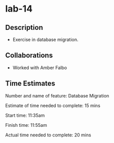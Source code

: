 # lab-14

## Description
- Exercise in database migration.

## Collaborations
- Worked with Amber Falbo

## Time Estimates

Number and name of feature: Database Migration

Estimate of time needed to complete: 15 mins

Start time: 11:35am

Finish time: 11:55am

Actual time needed to complete: 20 mins